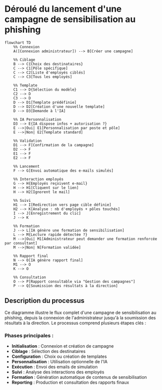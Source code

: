 # Déroulé du lancement d'une campagne de sensibilisation au phishing

```mermaid
flowchart TD
    %% Connexion
    A([Connexion administrateur]) --> B[Créer une campagne]
    
    %% Ciblage
    B --> C{Choix des destinataires}
    C --> C1[Pôle spécifique]
    C --> C2[Liste d'employés ciblés]
    C --> C3[Tous les employés]
    
    %% Template
    C1 --> D{Sélection du modèle}
    C2 --> D
    C3 --> D
    D --> D1[Template prédéfinie]
    D --> D2[Création d'une nouvelle template]
    D --> D3[Demande à l'IA]
    
    %% IA Personnalisation
    D3 --> E{IA dispose infos + autorisation ?}
    E -->|Oui| E1[Personnalisation par poste et pôle]
    E -->|Non| E2[Template standard]
    
    %% Validation
    D1 --> F[Confirmation de la campagne]
    D2 --> F
    E1 --> F
    E2 --> F
    
    %% Lancement
    F --> G[Envoi automatique des e-mails simulés]
    
    %% Interaction employés
    G --> H{Employés reçoivent e-mail}
    H --> H1[Cliquent sur le lien]
    H --> H2[Ignorent le mail]
    
    %% Suivi
    H1 --> I[Redirection vers page cible définie]
    H2 --> K[Analyse : nb d'employés + pôles touchés]
    I --> J[Enregistrement du clic]
    J --> K
    
    %% Formation
    J --> L[IA génère une formation de sensibilisation]
    L --> M{Lecture rapide détectée ?}
    M -->|Oui| M1[Administrateur peut demander une formation renforcée par consultant]
    M -->|Non| N[Formation validée]
    
    %% Rapport final
    N --> O[IA génère rapport final]
    M1 --> O
    K --> O
    
    %% Consultation
    O --> P[Rapport consultable via "Gestion des campagnes"]
    P --> Q[Soumission des résultats à la direction]
```

## Description du processus

Ce diagramme illustre le flux complet d'une campagne de sensibilisation au phishing, depuis la connexion de l'administrateur jusqu'à la soumission des résultats à la direction. Le processus comprend plusieurs étapes clés :

### Phases principales :
- **Initialisation** : Connexion et création de campagne
- **Ciblage** : Sélection des destinataires
- **Configuration** : Choix ou création de templates
- **Personnalisation** : Utilisation optionnelle de l'IA
- **Exécution** : Envoi des emails de simulation
- **Suivi** : Analyse des interactions des employés
- **Formation** : Génération automatique de contenus de sensibilisation
- **Reporting** : Production et consultation des rapports finaux
